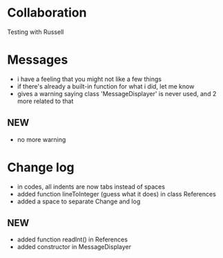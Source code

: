 Collaboration
=============

Testing with Russell

Messages
========

* i have a feeling that you might not like a few things
* if there's already a built-in function for what i did, let me know
* gives a warning saying class 'MessageDisplayer' is never used, and 2 more related to that

NEW
---
* no more warning

Change log
==========

* in codes, all indents are now tabs instead of spaces
* added function lineToInteger (guess what it does) in class References
* added a space to separate Change and log

NEW
---
* added function readInt() in References
* added constructor in MessageDisplayer